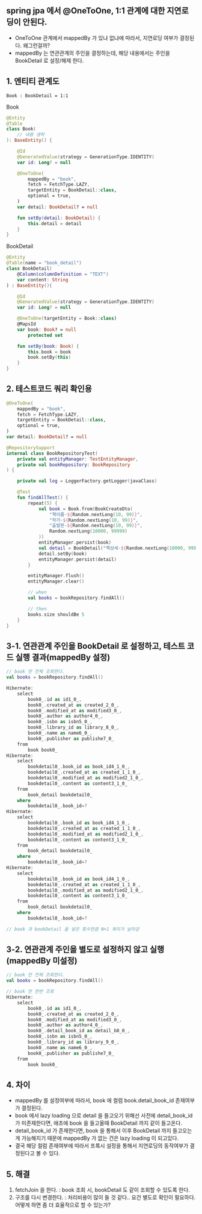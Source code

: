 ## spring jpa 에서 @OneToOne, 1:1 관계에 대한 지연로딩이 안된다.
* OneToOne 관계에서 mappedBy 가 있냐 없냐에 따라서, 지연로딩 여부가 결정된다. 왜그런걸까?
* mappedBy 는 연관관계의 주인을 결정하는데, 해당 내용에서는 주인을 BookDetail 로 설정/해제 한다.

## 1. 엔티티 관계도
```shell
Book : BookDetail = 1:1
```

Book
```kotlin
@Entity
@Table
class Book(
    // 내용 생략
): BaseEntity() {

    @Id
    @GeneratedValue(strategy = GenerationType.IDENTITY)
    var id: Long? = null

    @OneToOne(
        mappedBy = "book",
        fetch = FetchType.LAZY,
        targetEntity = BookDetail::class,
        optional = true,
    )
    var detail: BookDetail? = null

    fun setBy(detail: BookDetail) {
        this.detail = detail
    }
}
```

BookDetail
```kotlin
@Entity
@Table(name = "book_detail")
class BookDetail(
    @Column(columnDefinition = "TEXT")
    var content: String
) : BaseEntity(){

    @Id
    @GeneratedValue(strategy = GenerationType.IDENTITY)
    var id: Long? = null

    @OneToOne(targetEntity = Book::class)
    @MapsId
    var book: Book? = null
        protected set

    fun setBy(book: Book) {
        this.book = book
        book.setBy(this)
    }
}
```

## 2. 테스트코드 쿼리 확인용
```kotlin
@OneToOne(
    mappedBy = "book",
    fetch = FetchType.LAZY,
    targetEntity = BookDetail::class,
    optional = true,
)
var detail: BookDetail? = null
```

```kotlin
@RepositorySupport
internal class BookRepositoryTest(
    private val entityManager: TestEntityManager,
    private val bookRepository: BookRepository
) {

    private val log = LoggerFactory.getLogger(javaClass)

    @Test
    fun findAllTest() {
        repeat(5) {
            val book = Book.from(BookCreateDto(
                "책이름-${Random.nextLong(10, 99)}",
                "작가-${Random.nextLong(10, 99)}",
                "출발판-${Random.nextLong(10, 99)}",
                Random.nextLong(10000, 99999)
            ))
            entityManager.persist(book)
            val detail = BookDetail("책상세-${Random.nextLong(10000, 99999)}")
            detail.setBy(book)
            entityManager.persist(detail)
        }

        entityManager.flush()
        entityManager.clear()

        // when
        val books = bookRepository.findAll()

        // then
        books.size shouldBe 5
    }
}
```

## 3-1. 연관관계 주인을 BookDetail 로 설정하고, 테스트 코드 실행 결과(mappedBy 설정)
```kotlin
// book 만 전체 조회한다.
val books = bookRepository.findAll()

Hibernate: 
    select
        book0_.id as id1_0_,
        book0_.created_at as created_2_0_,
        book0_.modified_at as modified3_0_,
        book0_.author as author4_0_,
        book0_.isbn as isbn5_0_,
        book0_.library_id as library_8_0_,
        book0_.name as name6_0_,
        book0_.publisher as publishe7_0_ 
    from
        book book0_
Hibernate: 
    select
        bookdetail0_.book_id as book_id4_1_0_,
        bookdetail0_.created_at as created_1_1_0_,
        bookdetail0_.modified_at as modified2_1_0_,
        bookdetail0_.content as content3_1_0_ 
    from
        book_detail bookdetail0_ 
    where
        bookdetail0_.book_id=?
Hibernate: 
    select
        bookdetail0_.book_id as book_id4_1_0_,
        bookdetail0_.created_at as created_1_1_0_,
        bookdetail0_.modified_at as modified2_1_0_,
        bookdetail0_.content as content3_1_0_ 
    from
        book_detail bookdetail0_ 
    where
        bookdetail0_.book_id=?
Hibernate: 
    select
        bookdetail0_.book_id as book_id4_1_0_,
        bookdetail0_.created_at as created_1_1_0_,
        bookdetail0_.modified_at as modified2_1_0_,
        bookdetail0_.content as content3_1_0_ 
    from
        book_detail bookdetail0_ 
    where
        bookdetail0_.book_id=?

// book 과 bookDetail 을 넣은 횟수만큼 N+1 쿼리가 날라감
```

## 3-2. 연관관계 주인을 별도로 설정하지 않고 실행 (mappedBy 미설정)
```kotlin
// book 만 전체 조회한다.
val books = bookRepository.findAll()

// book 만 한번 조회
Hibernate: 
    select
        book0_.id as id1_0_,
        book0_.created_at as created_2_0_,
        book0_.modified_at as modified3_0_,
        book0_.author as author4_0_,
        book0_.detail_book_id as detail_b8_0_,
        book0_.isbn as isbn5_0_,
        book0_.library_id as library_9_0_,
        book0_.name as name6_0_,
        book0_.publisher as publishe7_0_ 
    from
        book book0_
```

## 4. 차이
* mappedBy 를 설정여부에 따라서, book 에 컬럼 book.detail_book_id 존재여부가 결정된다.
* book 에서 lazy loading 으로 detail 을 들고오기 위해선 사전에 detail_book_id 가 미존재한다면, 애초에 book 을 들고올때 BookDetail 까지 같이 들고온다.
* detail_book_id 가 존재한다면, book 을 통해서 이후 BookDetail 까지 들고오는게 가능해지기 때문에 mappedBy 가 없는 건은 lazy loading 이 되고있다.
* 결국 해당 컬럼 존재여부에 따라서 프록시 설정을 통해서 지연로딩의 동작여부가 결정된다고 볼 수 있다.

## 5. 해결
1. fetchJoin 을 한다. : book 조회 시, bookDetail 도 같이 조회할 수 있도록 한다.
2. 구조를 다시 변경한다. : 처리비용이 많이 들 것 같다.. 요건 별도로 확인이 필요하다. 어떻게 하면 좀 더 효율적으로 할 수 있는가?